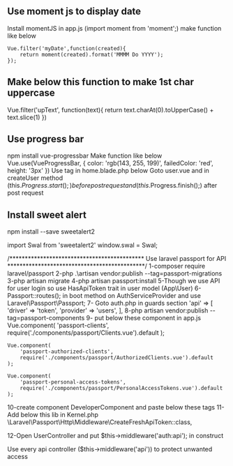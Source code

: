 Use moment js to display date
-----------------------------

Install momentJS
in app.js (import moment from 'moment';)
make function like below

    Vue.filter('myDate',function(created){
        return moment(created).format('MMMM Do YYYY');
    });

Make below this function to make 1st char uppercase
---------------------------------------------------

Vue.filter('upText', function(text){
    return text.charAt(0).toUpperCase() + text.slice(1)
})

Use progress bar
----------------

npm install vue-progressbar
Make function like below
    Vue.use(VueProgressBar, {
        color: 'rgb(143, 255, 199)',
        failedColor: 'red',
        height: '3px'
    })
Use <vue-progress-bar></vue-progress-bar> tag in home.blade.php below <router-view></router-view>
Goto user.vue and in createUser method (this.$Progress.start();) before post request and (this.$Progress.finish();) after post request

Install sweet alert
-------------------

npm install --save sweetalert2

import Swal from 'sweetalert2'
window.swal = Swal;

/********************************************
        Use laravel passport for API
*********************************************/
1-composer require laravel/passport
2-php .\artisan vendor:publish --tag=passport-migrations
3-php artisan migrate
4-php artisan passport:install
5-Though we use API for user login so use HasApiToken trait in user model (App\User)
6-Passport::routes(); in boot method on AuthServiceProvider and use Laravel\Passport\Passport;
7- Goto auth.php in guards section
    'api' => [
        'driver' => 'token',
        'provider' => 'users',
    ],
8-php artisan vendor:publish --tag=passport-components
9- put below these component in app.js
    Vue.component(
        'passport-clients',
        require('./components/passport/Clients.vue').default
    );

    Vue.component(
        'passport-authorized-clients',
        require('./components/passport/AuthorizedClients.vue').default
    );

    Vue.component(
        'passport-personal-access-tokens',
        require('./components/passport/PersonalAccessTokens.vue').default
    );

10-create component DeveloperComponent and paste below these tags
    <passport-clients></passport-clients>
    <passport-authorized-clients></passport-authorized-clients>
    <passport-personal-access-tokens></passport-personal-access-tokens>
11- Add below this lib in Kernel.php
    \Laravel\Passport\Http\Middleware\CreateFreshApiToken::class,

12-Open UserController and put $this->middleware('auth:api'); in construct








Use every api controller ($this->middleware('api')) to protect unwanted access
